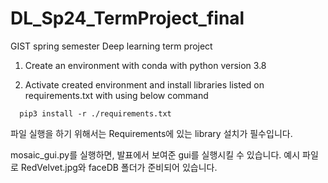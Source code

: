 # DL_Sp24_TermProject_final

GIST spring semester Deep learning term project

1. Create an environment with conda with python version 3.8

2. Activate created environment and install libraries listed on requirements.txt with using below command

``` {powershell}
  pip3 install -r ./requirements.txt
```



파일 실행을 하기 위해서는 Requirements에 있는 library 설치가 필수입니다.

mosaic_gui.py를 실행하면, 발표에서 보여준 gui를 실행시킬 수 있습니다.
예시 파일로 RedVelvet.jpg와 faceDB 폴더가 준비되어 있습니다.
